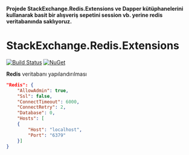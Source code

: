 
**Projede StackExchange.Redis.Extensions ve Dapper kütüphanelerini kullanarak basit bir alışveriş sepetini session vb. yerine redis veritabanında saklıyoruz.**

# StackExchange.Redis.Extensions

[![Build Status](https://github.com/imperugo/StackExchange.Redis.Extensions/workflows/.NET%20Core/badge.svg?branch=v6)](https://github.com/imperugo/StackExchange.Redis.Extensions)
[![NuGet](http://img.shields.io/nuget/v/StackExchange.Redis.Extensions.Core.svg?style=flat)](https://www.nuget.org/packages/StackExchange.Redis.Extensions.Core/)

**Redis** veritabanı yapılandırılması
```JSON
"Redis": {		
	"AllowAdmin": true,
	"Ssl": false,
	"ConnectTimeout": 6000,
	"ConnectRetry": 2,
	"Database": 0,
	"Hosts": [
	{
		"Host": "localhost",
		"Port": "6379"
	}]
}
